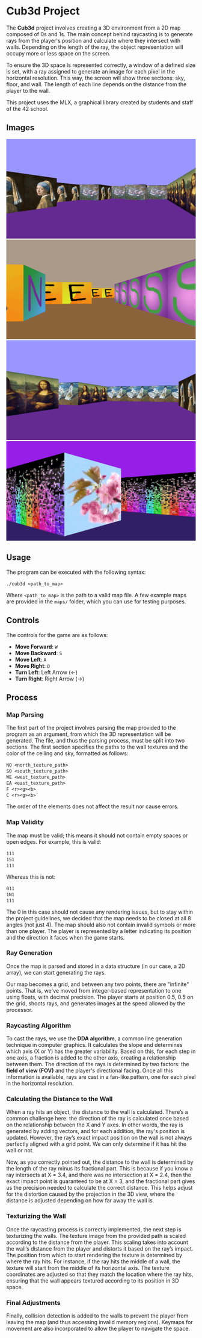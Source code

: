 # Cub3d Project

The **Cub3d** project involves creating a 3D environment from a 2D map composed of 0s and 1s. The main concept behind raycasting is to generate rays from the player's position and calculate where they intersect with walls. Depending on the length of the ray, the object representation will occupy more or less space on the screen.

To ensure the 3D space is represented correctly, a window of a defined size is set, with a ray assigned to generate an image for each pixel in the horizontal resolution. This way, the screen will show three sections: sky, floor, and wall. The length of each line depends on the distance from the player to the wall.

This project uses the MLX, a graphical library created by students and staff of the 42 school.

## Images

![Image 1](images/image1.png)
![Image 4](images/image4.png)
![Image 2](images/image2.png)
![Image 3](images/image3.png)

## Usage

The program can be executed with the following syntax:
```
./cub3d <path_to_map>
```
Where `<path_to_map>` is the path to a valid map file. A few example maps are provided in the `maps/` folder, which you can use for testing purposes.

## Controls

The controls for the game are as follows:

- **Move Forward**: `W`
- **Move Backward**: `S`
- **Move Left**: `A`
- **Move Right**: `D`
- **Turn Left**: Left Arrow (←)
- **Turn Right**: Right Arrow (→)

## Process
### Map Parsing

The first part of the project involves parsing the map provided to the program as an argument, from which the 3D representation will be generated. The file, and thus the parsing process, must be split into two sections. The first section specifies the paths to the wall textures and the color of the ceiling and sky, formatted as follows:
```
NO <north_texture_path>
SO <south_texture_path>
WE <west_texture_path>
EA <east_texture_path>
F <r><g><b>
C <r><g><b>`
```


The order of the elements does not affect the result nor cause errors.

### Map Validity

The map must be valid; this means it should not contain empty spaces or open edges. For example, this is valid:
```
111
1S1
111
```

Whereas this is not:
```
011
1N1
111
```


The 0 in this case should not cause any rendering issues, but to stay within the project guidelines, we decided that the map needs to be closed at all 8 angles (not just 4). The map should also not contain invalid symbols or more than one player. The player is represented by a letter indicating its position and the direction it faces when the game starts.

### Ray Generation

Once the map is parsed and stored in a data structure (in our case, a 2D array), we can start generating the rays.

Our map becomes a grid, and between any two points, there are "infinite" points. That is, we've moved from integer-based representation to one using floats, with decimal precision. The player starts at position 0.5, 0.5 on the grid, shoots rays, and generates images at the speed allowed by the processor.

### Raycasting Algorithm

To cast the rays, we use the **DDA algorithm**, a common line generation technique in computer graphics. It calculates the slope and determines which axis (X or Y) has the greater variability. Based on this, for each step in one axis, a fraction is added to the other axis, creating a relationship between them. The direction of the rays is determined by two factors: the **field of view (FOV)** and the player's directional facing. Once all this information is available, rays are cast in a fan-like pattern, one for each pixel in the horizontal resolution.

### Calculating the Distance to the Wall

When a ray hits an object, the distance to the wall is calculated. There’s a common challenge here: the direction of the ray is calculated once based on the relationship between the X and Y axes. In other words, the ray is generated by adding vectors, and for each addition, the ray's position is updated. However, the ray’s exact impact position on the wall is not always perfectly aligned with a grid point. We can only determine if it has hit the wall or not.

Now, as you correctly pointed out, the distance to the wall is determined by the length of the ray minus its fractional part. This is because if you know a ray intersects at X = 3.4, and there was no intersection at X = 2.4, then the exact impact point is guaranteed to be at X = 3, and the fractional part gives us the precision needed to calculate the correct distance. This helps adjust for the distortion caused by the projection in the 3D view, where the distance is adjusted depending on how far away the wall is.

### Texturizing the Wall

Once the raycasting process is correctly implemented, the next step is texturizing the walls. The texture image from the provided path is scaled according to the distance from the player. This scaling takes into account the wall’s distance from the player and distorts it based on the ray’s impact. The position from which to start rendering the texture is determined by where the ray hits. For instance, if the ray hits the middle of a wall, the texture will start from the middle of its horizontal axis. The texture coordinates are adjusted so that they match the location where the ray hits, ensuring that the wall appears textured according to its position in 3D space.

### Final Adjustments

Finally, collision detection is added to the walls to prevent the player from leaving the map (and thus accessing invalid memory regions). Keymaps for movement are also incorporated to allow the player to navigate the space.
